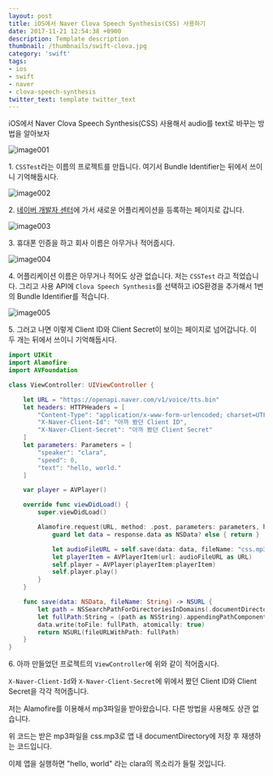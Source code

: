 ```yaml
---
layout: post
title: iOS에서 Naver Clova Speech Synthesis(CSS) 사용하기
date: 2017-11-21 12:54:38 +0900
description: Template description
thumbnail: /thumbnails/swift-clova.jpg
category: 'swift'
tags:
- ios
- swift
- naver
- clova-speech-synthesis
twitter_text: template twitter_text
---
```


iOS에서 Naver Clova Speech Synthesis(CSS) 사용해서 audio를 text로 바꾸는 방법을 알아보자

<!-- more -->

![image001](001.jpg)

1\. `CSSTest`라는 이름의 프로젝트를 만듭니다. 여기서 Bundle Identifier는 뒤에서 쓰이니 기억해둡시다.

![image002](002.jpg)

2\. [네이버 개발자 센터](https://developers.naver.com/main/)에 가서 새로운 어플리케이션을 등록하는 페이지로 갑니다.

![image003](003.jpg)

3\. 휴대폰 인증을 하고 회사 이름은 아무거나 적어줍시다.

![image004](004.jpg)

4\. 어플리케이션 이름은 아무거나 적어도 상관 없습니다. 저는 `CSSTest` 라고 적었습니다. 그리고 사용 API에 `Clova Speech Synthesis`를 선택하고 iOS환경을 추가해서 1번의 Bundle Identifier를 적습니다.

![image005](005.jpg)

5\. 그러고 나면 이렇게 Client ID와 Client Secret이 보이는 페이지로 넘어갑니다. 이 두 개는 뒤에서 쓰이니 기억해둡시다.

```swift
import UIKit
import Alamofire
import AVFoundation

class ViewController: UIViewController {

    let URL = "https://openapi.naver.com/v1/voice/tts.bin"
    let headers: HTTPHeaders = [
        "Content-Type": "application/x-www-form-urlencoded; charset=UTF-8",
        "X-Naver-Client-Id": "아까 봤던 Client ID",
        "X-Naver-Client-Secret": "아까 봤던 Client Secret"
    ]
    let parameters: Parameters = [
        "speaker": "clara",
        "speed": 0,
        "text": "hello, world."
    ]

    var player = AVPlayer()

    override func viewDidLoad() {
        super.viewDidLoad()

        Alamofire.request(URL, method: .post, parameters: parameters, headers: headers).response { response in
            guard let data = response.data as NSData? else { return }

            let audioFileURL = self.save(data: data, fileName: "css.mp3")
            let playerItem = AVPlayerItem(url: audioFileURL as URL)
            self.player = AVPlayer(playerItem:playerItem)
            self.player.play()
        }
    }

    func save(data: NSData, fileName: String) -> NSURL {
        let path = NSSearchPathForDirectoriesInDomains(.documentDirectory, .userDomainMask, true)[0] as String
        let fullPath:String = (path as NSString).appendingPathComponent(fileName)
        data.write(toFile: fullPath, atomically: true)
        return NSURL(fileURLWithPath: fullPath)
    }
}
```

6\. 아까 만들었던 프로젝트의 `ViewController`에 위와 같이 적어줍시다.

`X-Naver-Client-Id`와 `X-Naver-Client-Secret`에 위에서 봤던 Client ID와 Client Secret을 각각 적어줍니다.

저는 Alamofire를 이용해서 mp3파일을 받아왔습니다. 다른 방법을 사용해도 상관 없습니다.

위 코드는 받은 mp3파일을 css.mp3로 앱 내 documentDirectory에 저장 후 재생하는 코드입니다.

이제 앱을 실행하면 "hello, world" 라는 clara의 목소리가 들릴 것입니다.

